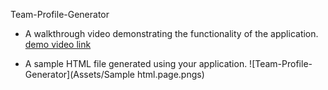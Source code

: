  Team-Profile-Generator

 * A walkthrough video demonstrating the functionality of the application.
[demo video link](https://drive.google.com/file/d/1Z6K4ohlCUq7-X9rj6sCrq7Gn0kGzIilj/view?usp=sharing)

* A sample HTML file generated using your application.
![Team-Profile-Generator](Assets/Sample html.page.pngs)